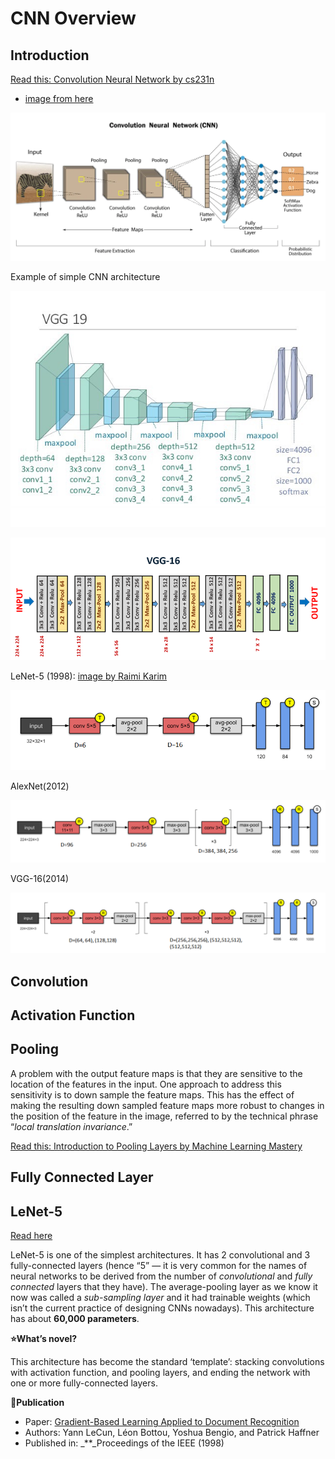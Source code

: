 # CNN Overview

## Introduction

[Read this: Convolution Neural Network by cs231n](https://cs231n.github.io/convolutional-networks/)

* [image from here](https://developersbreach.com/convolution-neural-network-deep-learning/)

![](../../.gitbook/assets/image%20%28225%29.png)

Example of simple CNN architecture

![VGG-19](../../.gitbook/assets/image%20%28232%29.png)

![](../../.gitbook/assets/image%20%28224%29.png)

LeNet-5 \(1998\): [image ](https://towardsdatascience.com/illustrated-10-cnn-architectures-95d78ace614d)[by Raimi Karim](https://towardsdatascience.com/illustrated-10-cnn-architectures-95d78ace614d)

![](../../.gitbook/assets/image%20%28230%29.png)

AlexNet\(2012\)

![](../../.gitbook/assets/image%20%28226%29.png)

VGG-16\(2014\)

![](../../.gitbook/assets/image%20%28233%29.png)

## Convolution

## Activation Function

## Pooling

A problem with the output feature maps is that they are sensitive to the location of the features in the input. One approach to address this sensitivity is to down sample the feature maps. This has the effect of making the resulting down sampled feature maps more robust to changes in the position of the feature in the image, referred to by the technical phrase “_local translation invariance_.”

[Read this: Introduction to Pooling Layers by Machine Learning Mastery](https://machinelearningmastery.com/pooling-layers-for-convolutional-neural-networks/)

## Fully Connected Layer

## LeNet-5

[Read here](https://towardsdatascience.com/illustrated-10-cnn-architectures-95d78ace614d)

LeNet-5 is one of the simplest architectures. It has 2 convolutional and 3 fully-connected layers \(hence “5” — it is very common for the names of neural networks to be derived from the number of _convolutional_ and _fully connected_ layers that they have\). The average-pooling layer as we know it now was called a _sub-sampling layer_ and it had trainable weights \(which isn’t the current practice of designing CNNs nowadays\). This architecture has about **60,000 parameters**.

**⭐️What’s novel?**

This architecture has become the standard ‘template’: stacking convolutions with activation function, and pooling layers, and ending the network with one or more fully-connected layers.

**📝Publication**

* Paper: [Gradient-Based Learning Applied to Document Recognition](http://yann.lecun.com/exdb/publis/index.html#lecun-98)
* Authors: Yann LeCun, Léon Bottou, Yoshua Bengio, and Patrick Haffner
* Published in: \_\*\*\_Proceedings of the IEEE \(1998\)

